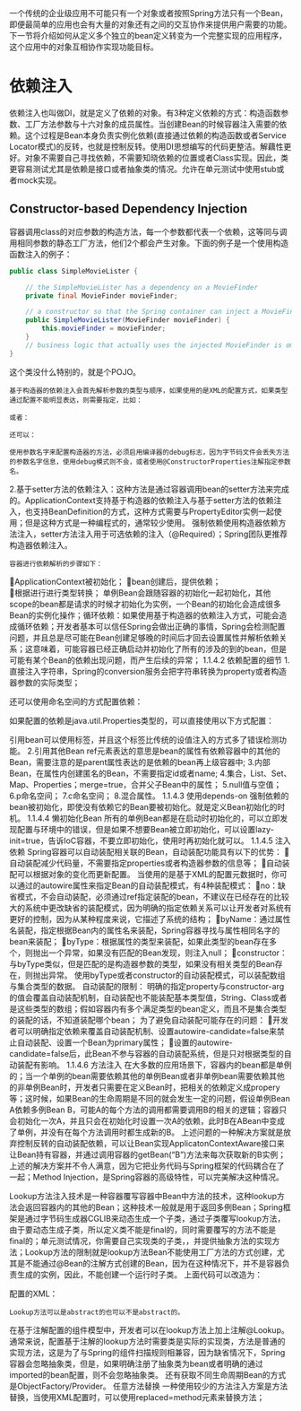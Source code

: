 一个传统的企业级应用不可能只有一个对象或者按照Spring方法只有一个Bean，即便最简单的应用也会有大量的对象还有之间的交互协作来提供用户需要的功能。下一节将介绍如何从定义多个独立的bean定义转变为一个完整实现的应用程序，这个应用中的对象互相协作实现功能目标。
# 依赖注入
依赖注入也叫做DI，就是定义了依赖的对象。有3种定义依赖的方式：构造函数参数、工厂方法参数与十六对象的成员属性。当创建Bean的时候容器注入需要的依赖。这个过程是Bean本身负责实例化依赖(直接通过依赖的构造函数或者Service Locator模式)的反转，也就是控制反转。使用DI思想编写的代码更整洁。解藕性更好。对象不需要自己寻找依赖，不需要知晓依赖的位置或者Class实现。因此，类更容易测试尤其是依赖是接口或者抽象类的情况。允许在单元测试中使用stub或者mock实现。
## Constructor-based Dependency Injection
容器调用class的对应参数的构造方法，每一个参数都代表一个依赖，这等同与调用相同参数的静态工厂方法，他们2个都会产生对象。下面的例子是一个使用构造函数注入的例子：
```java
public class SimpleMovieLister {

	// the SimpleMovieLister has a dependency on a MovieFinder
	private final MovieFinder movieFinder;

	// a constructor so that the Spring container can inject a MovieFinder
	public SimpleMovieLister(MovieFinder movieFinder) {
		this.movieFinder = movieFinder;
	}
	// business logic that actually uses the injected MovieFinder is omitted...
}
```
这个类没什么特别的，就是个POJO。

	基于构造器的依赖注入会首先解析参数的类型与顺序，如果使用的是XML的配置方式，如果类型通过配置不能明显表达，则需要指定，比如：

	或者：

	还可以：

	使用参数名字来配置构造器的方法，必须启用编译器的debug标志，因为字节码文件会丢失方法的参数名字信息，使用debug模式则不会，或者使用@ConstructorProperties注解指定参数名。
2.基于setter方法的依赖注入：这种方法是通过容器调用bean的setter方法来完成的。ApplicationContext支持基于构造器的依赖注入与基于setter方法的依赖注入，也支持BeanDefinition的方式，这种方式需要与PropertyEditor实例一起使用；但是这种方式是一种编程式的，通常较少使用。
	强制依赖使用构造器依赖方法注入，setter方法注入用于可选依赖的注入（@Required）；Spring团队更推荐构造器依赖注入。

	容器进行依赖解析的步骤如下：
ApplicationContext被初始化；
bean创建后，提供依赖；	
根据进行进行类型转换；
	单例Bean会跟随容器的初始化一起初始化，其他scope的bean都是请求的时候才初始化为实例，一个Bean的初始化会造成很多Bean的实例化操作；循环依赖：如果使用基于构造器的依赖注入方式，可能会造成循环依赖；开发者基本可以信任Spring会做出正确的事情，Spring会检测配置问题，并且总是尽可能在Bean创建足够晚的时间后才回去设置属性并解析依赖关系；这意味着，可能容器已经正确启动并初始化了所有的涉及的到的bean，但是可能有某个Bean的依赖出现问题，而产生后续的异常；
1.1.4.2 依赖配置的细节
1.<value>直接注入字符串，Spring的conversion服务会把字符串转换为property或者构造器参数的实际类型；

还可以使用命名空间的方式配置依赖：

如果配置的依赖是java.util.Properties类型的，可以直接使用以下方式配置：

引用bean可以使用<idRef>标签，并且这个标签比传统的设值注入的方式多了错误检测功能。
2.引用其他Bean
ref元素表达的意思是bean的属性有依赖容器中的其他的Bean，需要注意的是parent属性表达的是依赖的bean再上级容器中;
3.内部Bean，在属性内创建匿名的Bean，不需要指定id或者name;
4.集合，List、Set、Map、Properties；merge=true，合并父子Bean中的属性；
5.null值与空值；
6.p命名空间；
7.c命名空间；
8.混合属性。
1.1.4.3 使用depends-on
强制依赖的bean被初始化，即使没有依赖它的Bean要被初始化。就是定义Bean初始化的时机。
1.1.4.4 懒初始化Bean
所有的单例Bean都是在启动时初始化的，可以立即发现配置与环境中的错误，但是如果不想要Bean被立即初始化，可以设置lazy-init=true，告诉IoC容器，不要立即初始化，使用时再初始化就可以。
1.1.4.5 注入依赖
Spring容器可以自动装配相关联的Bean，自动装配功能具有以下的优势：
自动装配减少代码量，不需要指定properties或者构造器参数的信息等；
自动装配可以根据对象的变化而更新配置。
当使用的是基于XML的配置元数据时，你可以通过<bean>的autowire属性来指定Bean的自动装配模式，有4种装配模式：
no：缺省模式，不会自动装配，必须通过ref指定装配的bean，不建议在已经存在的比较大的系统中更改缺省的装配模式，因为明确的指定依赖关系可以让开发者对系统有更好的控制，因为从某种程度来说，它描述了系统的结构；
byName：通过属性名装配，指定根据Bean内的属性名来装配，Spring容器寻找与属性相同名字的bean来装配；
byType：根据属性的类型来装配，如果此类型的bean存在多个，则抛出一个异常，如果没有匹配的Bean发现，则注入null；
constructor：与byType类似，但是匹配的是构造器参数的类型，如果没有相关类型的Bean存在，则抛出异常。
使用byType或者constructor的自动装配模式，可以装配数组与集合类型的数据。
自动装配的限制：
明确的指定property与constructor-arg的值会覆盖自动装配机制，自动装配也不能装配基本类型值，String、Class或者是这些类型的数组；假如容器内有多个满足类型的bean定义，而且不是集合类型的装配的话，不知道装配哪个bean；
为了避免自动装配可能存在的问题：
开发者可以明确指定依赖来覆盖自动装配机制、设置autowire-candidate=false来禁止自动装配、设置一个Bean为primary属性；
设置<bean/>的autowire-candidate=false后，此Bean不参与容器的自动装配系统，但是只对根据类型的自动装配有影响。
1.1.4.6 方法注入
在大多数的应用场景下，容器内的bean都是单例的；当一个单例的bean需要依赖其他的单例Bean或者非单例bean需要依赖其他的非单例Bean时，开发者只需要在定义Bean时，把相关的依赖定义成propery等；这时候，如果Bean的生命周期是不同的就会发生一定的问题，假设单例Bean A依赖多例Bean B，可能A的每个方法的调用都需要调用B的相关的逻辑；容器只会初始化一次A，并且只会在初始化时设置一次A的依赖，此时B在ABean中变成了单例，并没有在每个方法调用时都生成新的B。
上述问题的一种解决方案就是放弃控制反转的自动装配依赖，可以让Bean实现ApplicatonContextAware接口来让Bean持有容器，并通过调用容器的getBean(“B”)方法来每次获取新的B实例；上述的解决方案并不令人满意，因为它把业务代码与Spring框架的代码耦合在了一起；Method Injection，是Spring容器的高级特性，可以完美解决这种情况。

Lookup方法注入技术是一种容器覆写容器中Bean中方法的技术，这种lookup方法会返回容器内的其他的Bean；这种技术一般就是用于返回多例Bean；Spring框架是通过字节码生成器CGLIB来动态生成一个子类，通过子类覆写lookup方法，由于要动态生成子类，所以定义类不能是final的，同时需要覆写的方法不能是final的；单元测试情况，你需要自己实现类的子类，，并提供抽象方法的实现方法；Lookup方法的限制就是lookup方法Bean不能使用工厂方法的方式创建，尤其是不能通过@Bean的注解方式创建的Bean，因为在这种情况下，并不是容器负责生成的实例，因此，不能创建一个运行时子类。
上面代码可以改造为：

配置的XML：

	Lookup方法可以是abstract的也可以不是abstract的。
在基于注解配置的组件模型中，开发者可以在lookup方法上加上注解@Lookup。通常来说，配置基于注解的lookup方法时需要类是实际的实现类，方法是普通的实现方法，这是为了与Spring的组件扫描规则相兼容，因为缺省情况下，Spring容器会忽略抽象类，但是，如果明确注册了抽象类为bean或者明确的通过imported的bean配置，则不会忽略抽象类。
还有获取不同生命周期Bean的方式是ObjectFactory/Provider。
任意方法替换
一种使用较少的方法注入方案是方法替换，当使用XML配置时，可以使用replaced=method元素来替换方法；